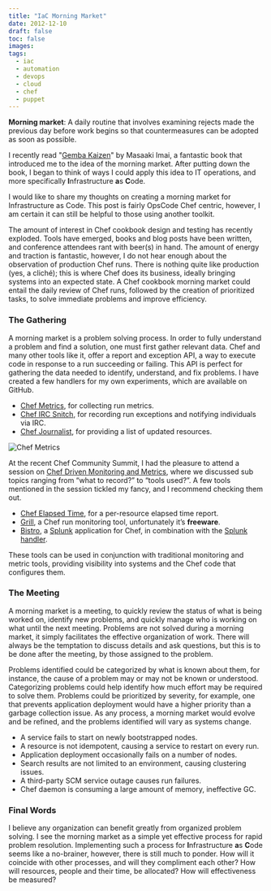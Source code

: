 ```yaml
---
title: "IaC Morning Market"
date: 2012-12-10
draft: false
toc: false
images:
tags: 
  - iac
  - automation
  - devops
  - cloud
  - chef
  - puppet
---
```


**Morning market**: A daily routine that involves examining rejects made the previous day before work begins so that countermeasures can be adopted as soon as possible.

I recently read "[Gemba Kaizen](http://www.amazon.com/Gemba-Kaizen-Commonsense-Management-ebook/dp/B006402MAG)" by Masaaki Imai, a fantastic book that introduced me to the idea of the morning market. After putting down the book, I began to think of ways I could apply this idea to IT operations, and more specifically **I**nfrastructure **a**s **C**ode.

I would like to share my thoughts on creating a morning market for Infrastructure as Code. This post is fairly OpsCode Chef centric, however, I am certain it can still be helpful to those using another toolkit.

The amount of interest in Chef cookbook design and testing has recently exploded. Tools have emerged, books and blog posts have been written, and conference attendees rant with beer(s) in hand. The amount of energy and traction is fantastic, however, I do not hear enough about the observation of production Chef runs. There is nothing quite like production (yes, a cliché); this is where Chef does its business, ideally bringing systems into an expected state. A Chef cookbook morning market could entail the daily review of Chef runs, followed by the creation of prioritized tasks, to solve immediate problems and improve efficiency.

### The Gathering

A morning market is a problem solving process. In order to fully understand a problem and find a solution, one must first gather relevant data. Chef and many other tools like it, offer a report and exception API, a way to execute code in response to a run succeeding or failing. This API is perfect for gathering the data needed to identify, understand, and fix problems. I have created a few handlers for my own experiments, which are available on GitHub.

* [Chef Metrics](https://github.com/portertech/chef-metrics), for collecting run metrics.
* [Chef IRC Snitch](https://github.com/portertech/chef-irc-snitch), for recording run exceptions and notifying individuals via IRC.
* [Chef Journalist](https://github.com/portertech/chef-journalist), for providing a list of updated resources.

![Chef Metrics](/images/2012-12-10/chef-metrics.png)

At the recent Chef Community Summit, I had the pleasure to attend a session on [Chef Driven Monitoring and Metrics](http://wiki.opscode.com/display/chef/Chef+driven+Monitoring+and+Metrics), where we discussed sub topics ranging from “what to record?” to “tools used?”. A few tools mentioned in the session tickled my fancy, and I recommend checking them out.

* [Chef Elapsed Time](https://github.com/jamesc/chef-handler-elapsed-time), for a per-resource elapsed time report.
* [Grill](http://cyclecomputing.com/grill/overview), a Chef run monitoring tool, unfortunately it’s **freeware**.
* [Bistro](https://github.com/ampledata/bistro), a [Splunk](http://www.splunk.com/) application for Chef, in combination with the [Splunk handler](https://github.com/ampledata/chef-handler-splunk).

These tools can be used in conjunction with traditional monitoring and metric tools, providing visibility into systems and the Chef code that configures them.

### The Meeting

A morning market is a meeting, to quickly review the status of what is being worked on, identify new problems, and quickly manage who is working on what until the next meeting. Problems are not solved during a morning market, it simply facilitates the effective organization of work. There will always be the temptation to discuss details and ask questions, but this is to be done after the meeting, by those assigned to the problem.

Problems identified could be categorized by what is known about them, for instance, the cause of a problem may or may not be known or understood. Categorizing problems could help identify how much effort may be required to solve them. Problems could be prioritized by severity, for example, one that prevents application deployment would have a higher priority than a garbage collection issue. As any process, a morning market would evolve and be refined, and the problems identified will vary as systems change.

* A service fails to start on newly bootstrapped nodes.
* A resource is not idempotent, causing a service to restart on every run.
* Application deployment occasionally fails on a number of nodes.
* Search results are not limited to an environment, causing clustering issues.
* A third-party SCM service outage causes run failures.
* Chef daemon is consuming a large amount of memory, ineffective GC.

### Final Words

I believe any organization can benefit greatly from organized problem solving. I see the morning market as a simple yet effective process for rapid problem resolution. Implementing such a process for **I**nfrastructure **a**s **C**ode seems like a no-brainer, however, there is still much to ponder. How will it coincide with other processes, and will they compliment each other? How will resources, people and their time, be allocated? How will effectiveness be measured?

